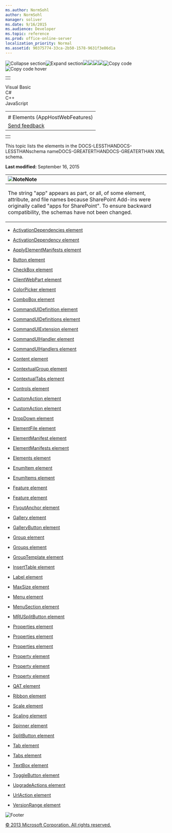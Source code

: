 ```yaml
---
ms.author: NormSohl
author: NormSohl
manager: soliver
ms.date: 9/16/2015
ms.audience: Developer
ms.topic: reference
ms.prod: office-online-server
localization_priority: Normal
ms.assetid: 90375774-33ca-2b50-1578-9631f3e86d1a
---
```


![Collapse
section](../icons/collapse_all.gif "Collapse section")![Expand
section](../icons/expand_all.gif "Expand section")![](../icons/collapse_all.gif)![](../icons/expand_all.gif)![](../icons/dropdown.gif)![](../icons/dropdownHover.gif)![Copy
code](../icons/copycode.gif "Copy code")![Copy code
hover](../icons/copycodeHighlight.gif "Copy code hover")
<table>
<tbody>
<tr class="odd">
<td align="left"></td>
</tr>
</tbody>
</table>

Visual Basic  
C\#  
C++  
JavaScript  

<table>
<tbody>
<tr class="odd">
<td align="left"><span id="runningHeaderText"></span></td>
</tr>
<tr class="even">
<td align="left"># Elements (AppHostWebFeatures)</td>
</tr>
<tr class="odd">
<td align="left"><span id="headfeedbackarea" class="feedbackhead"><a href="javascript:SubmitFeedback(&#39;docthis@Microsoft.com&#39;,&#39;&#39;,&#39;&#39;,&#39;&#39;,&#39;1.0.18082.1225&#39;,&#39;%0\dThank%20you%20for%20your%20feedback.%20The%20developer%20writing%20teams%20use%20your%20feedback%20to%20improve%20documentation.%20While%20we%20are%20reviewing%20your%20feedback,%20we%20may%20send%20you%20e-mail%20to%20ask%20for%20clarification%20or%20feedback%20on%20a%20solution.%20We%20do%20not%20use%20your%20e-mail%20address%20for%20any%20other%20purpose%20and%20we%20delete%20it%20after%20we%20finish%20our%20review.%0\AFor%20further%20information%20about%20the%20privacy%20policies%20of%20Microsoft,%20please%20see%20http://privacy.microsoft.com/en-us/default.aspx.%0\A%0\d&#39;,&#39;Customer%20feedback&#39;);">Send feedback</a></span></td>
</tr>
</tbody>
</table>

<table>
<colgroup>
<col width="100%" />
</colgroup>
<tbody>
<tr class="odd">
<td align="left"></td>
</tr>
</tbody>
</table>

This topic lists the elements in the DOCS-LESSTHANDOCS-LESSTHANschema
nameDOCS-GREATERTHANDOCS-GREATERTHAN XML schema.

**Last modified:** September 16, 2015

<table>
<colgroup>
<col width="100%" />
</colgroup>
<thead>
<tr class="header">
<th align="left"><img src="../icons/alert_note.gif" title="Note" alt="Note" /><strong>Note</strong></th>
</tr>
</thead>
<tbody>
<tr class="odd">
<td align="left"><p>The string &quot;app&quot; appears as part, or all, of some element, attribute, and file names because SharePoint Add-ins were originally called &quot;apps for SharePoint&quot;. To ensure backward compatibility, the schemas have not been changed.</p></td>
</tr>
</tbody>
</table>

-   [ActivationDependencies
    element](activationdependencies-element-featuredefinition-complextypeapphostwebfeatures.htm)

-   [ActivationDependency
    element](activationdependency-element-featureactivationdependencydefinitions-complextypea.htm)

-   [ApplyElementManifests
    element](applyelementmanifests-element-upgradeactionsgroup-groupapphostwebfeatures.htm)

-   [Button element](button-element-commanduidefinitiontype-complextypeapphostwebfeatures.htm)

-   [CheckBox element](checkbox-element-commanduidefinitiontype-complextypeapphostwebfeatures.htm)

-   [ClientWebPart element](clientwebpart-element-elementdefinitioncollection-complextypeapphostwebfeatures.htm)

-   [ColorPicker element](colorpicker-element-commanduidefinitiontype-complextypeapphostwebfeatures.htm)

-   [ComboBox element](combobox-element-commanduidefinitiontype-complextypeapphostwebfeatures.htm)

-   [CommandUIDefinition
    element](commanduidefinition-element-commanduidefinitionstype-complextypeapphostwebfeatur.htm)

-   [CommandUIDefinitions
    element](commanduidefinitions-element-commanduiextensiontype-complextypeapphostwebfeature.htm)

-   [CommandUIExtension
    element](commanduiextension-element-customactiondefinition-complextypeapphostwebfeatures.htm)

-   [CommandUIHandler element](commanduihandler-element-commanduihandlerstype-complextypeapphostwebfeatures.htm)

-   [CommandUIHandlers
    element](commanduihandlers-element-commanduiextensiontype-complextypeapphostwebfeatures.htm)

-   [Content element](content-element-clientwebpartdefinition-complextypeapphostwebfeatures.htm)

-   [ContextualGroup element](contextualgroup-element-commanduidefinitiontype-complextypeapphostwebfeatures.htm)

-   [ContextualTabs element](contextualtabs-element-commanduidefinitiontype-complextypeapphostwebfeatures.htm)

-   [Controls element](controls-element-commanduidefinitiontype-complextypeapphostwebfeatures.htm)

-   [CustomAction element](customaction-element-elementdefinitioncollection-complextypeapphostwebfeatures.htm)

-   [CustomAction element](customaction-element-customactiondefinitions-complextypeapphostwebfeatures.htm)

-   [DropDown element](dropdown-element-commanduidefinitiontype-complextypeapphostwebfeatures.htm)

-   [ElementFile element](elementfile-element-elementmanifestreferences-complextypeapphostwebfeatures.htm)

-   [ElementManifest element](elementmanifest-element-elementmanifestreferences-complextypeapphostwebfeatures.htm)

-   [ElementManifests element](elementmanifests-element-featuredefinition-complextypeapphostwebfeatures.htm)

-   [Elements element](elements-element-apphostwebfeatures.htm)

-   [EnumItem element](enumitem-element-clientwebpartenumitems-complextypeapphostwebfeatures.htm)

-   [EnumItems element](enumitems-element-clientwebpartproperty-complextypeapphostwebfeatures.htm)

-   [Feature element](feature-element-featuretemplatereferences-complextypeapphostwebfeatures.htm)

-   [Feature element](feature-element-apphostwebfeatures.htm)

-   [FlyoutAnchor element](flyoutanchor-element-commanduidefinitiontype-complextypeapphostwebfeatures.htm)

-   [Gallery element](gallery-element-commanduidefinitiontype-complextypeapphostwebfeatures.htm)

-   [GalleryButton element](gallerybutton-element-commanduidefinitiontype-complextypeapphostwebfeatures.htm)

-   [Group element](group-element-commanduidefinitiontype-complextypeapphostwebfeatures.htm)

-   [Groups element](groups-element-commanduidefinitiontype-complextypeapphostwebfeatures.htm)

-   [GroupTemplate element](grouptemplate-element-commanduidefinitiontype-complextypeapphostwebfeatures.htm)

-   [InsertTable element](inserttable-element-commanduidefinitiontype-complextypeapphostwebfeatures.htm)

-   [Label element](label-element-commanduidefinitiontype-complextypeapphostwebfeatures.htm)

-   [MaxSize element](maxsize-element-commanduidefinitiontype-complextypeapphostwebfeatures.htm)

-   [Menu element](menu-element-commanduidefinitiontype-complextypeapphostwebfeatures.htm)

-   [MenuSection element](menusection-element-commanduidefinitiontype-complextypeapphostwebfeatures.htm)

-   [MRUSplitButton element](mrusplitbutton-element-commanduidefinitiontype-complextypeapphostwebfeatures.htm)

-   [Properties element](properties-element-clientwebpartdefinition-complextypeapphostwebfeatures.htm)

-   [Properties element](properties-element-featuretemplatereference-complextypeapphostwebfeatures.htm)

-   [Properties element](properties-element-featuredefinition-complextypeapphostwebfeatures.htm)

-   [Property element](property-element-featurepropertydefinitions-complextypeapphostwebfeatures.htm)

-   [Property element](property-element-clientwebpartproperties-complextypeapphostwebfeatures.htm)

-   [Property element](property-element-propertybagdefinition-complextypeapphostwebfeatures.htm)

-   [QAT element](qat-element-commanduidefinitiontype-complextypeapphostwebfeatures.htm)

-   [Ribbon element](ribbon-element-commanduidefinitiontype-complextypeapphostwebfeatures.htm)

-   [Scale element](scale-element-commanduidefinitiontype-complextypeapphostwebfeatures.htm)

-   [Scaling element](scaling-element-commanduidefinitiontype-complextypeapphostwebfeatures.htm)

-   [Spinner element](spinner-element-commanduidefinitiontype-complextypeapphostwebfeatures.htm)

-   [SplitButton element](splitbutton-element-commanduidefinitiontype-complextypeapphostwebfeatures.htm)

-   [Tab element](tab-element-commanduidefinitiontype-complextypeapphostwebfeatures.htm)

-   [Tabs element](tabs-element-commanduidefinitiontype-complextypeapphostwebfeatures.htm)

-   [TextBox element](textbox-element-commanduidefinitiontype-complextypeapphostwebfeatures.htm)

-   [ToggleButton element](togglebutton-element-commanduidefinitiontype-complextypeapphostwebfeatures.htm)

-   [UpgradeActions element](upgradeactions-element-featuredefinition-complextypeapphostwebfeatures.htm)

-   [UrlAction element](urlaction-element-customactiondefinition-complextypeapphostwebfeatures.htm)

-   [VersionRange element](versionrange-element-upgradeactionsdefinition-complextypeapphostwebfeatures.htm)

![Footer](../icons/footer.gif "Footer")

[© 2013 Microsoft Corporation. All rights
reserved.](office-2013-documentation-copyright-notice.htm)



